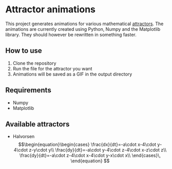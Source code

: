 # Attractor animations

This project generates animations for various mathematical [attractors](https://en.wikipedia.org/wiki/Attractor). The animations are currently created using Python, Numpy and the Matplotlib library. They should however be rewritten in something faster.

## How to use
1. Clone the repository
2. Run the file for the attractor you want
3. Animations will be saved as a GIF in the output directory

## Requirements
* Numpy
* Matplotlib

## Available attractors
* Halvorsen
$$\begin{equation}\begin{cases}
        \frac{dx}{dt}=-a\cdot x-4\cdot y-4\cdot z-y\cdot y\\
        \frac{dy}{dt}=-a\cdot y-4\cdot z-4\cdot x-z\cdot z\\
        \frac{dy}{dt}=-a\cdot z-4\cdot x-4\cdot y-x\cdot x\\
    \end{cases}\,
\end{equation}
$$
